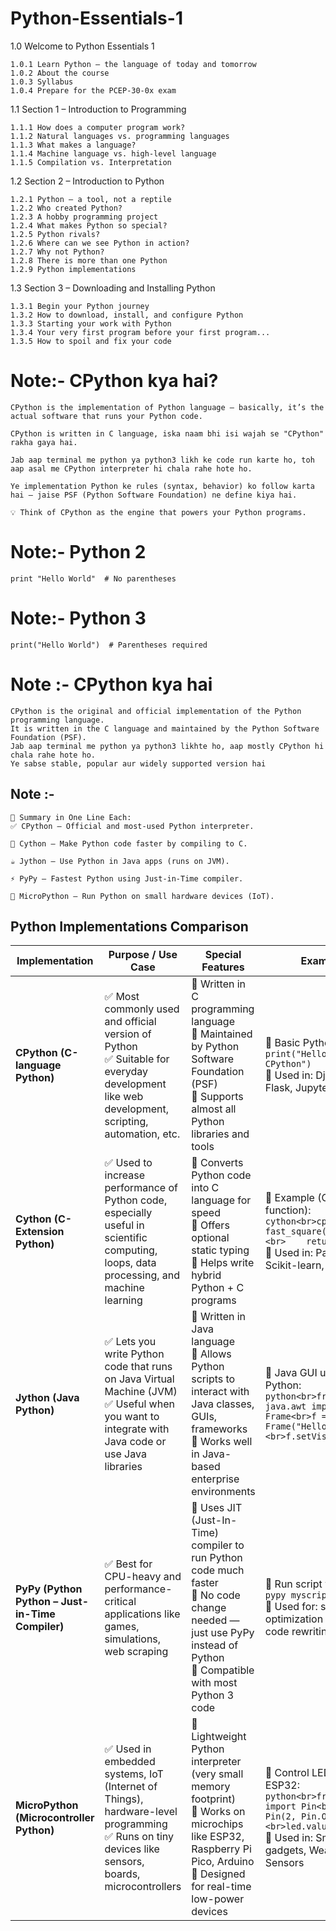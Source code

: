 # Python-Essentials-1






1.0 Welcome to Python Essentials 1
```
1.0.1 Learn Python – the language of today and tomorrow
1.0.2 About the course
1.0.3 Syllabus
1.0.4 Prepare for the PCEP-30-0x exam

```


1.1 Section 1 – Introduction to Programming

```
1.1.1 How does a computer program work?
1.1.2 Natural languages vs. programming languages
1.1.3 What makes a language?
1.1.4 Machine language vs. high-level language
1.1.5 Compilation vs. Interpretation
```


1.2 Section 2 – Introduction to Python
```
1.2.1 Python – a tool, not a reptile
1.2.2 Who created Python?
1.2.3 A hobby programming project
1.2.4 What makes Python so special?
1.2.5 Python rivals?
1.2.6 Where can we see Python in action?
1.2.7 Why not Python?
1.2.8 There is more than one Python
1.2.9 Python implementations
```

1.3 Section 3 – Downloading and Installing Python
```
1.3.1 Begin your Python journey
1.3.2 How to download, install, and configure Python
1.3.3 Starting your work with Python
1.3.4 Your very first program before your first program...
1.3.5 How to spoil and fix your code
```






# Note:- CPython kya hai?
 ```
CPython is the implementation of Python language — basically, it’s the actual software that runs your Python code.

CPython is written in C language, iska naam bhi isi wajah se "CPython" rakha gaya hai.

Jab aap terminal me python ya python3 likh ke code run karte ho, toh aap asal me CPython interpreter hi chala rahe hote ho.

Ye implementation Python ke rules (syntax, behavior) ko follow karta hai — jaise PSF (Python Software Foundation) ne define kiya hai.

💡 Think of CPython as the engine that powers your Python programs.
```


# Note:- Python 2
```
print "Hello World"  # No parentheses
```

# Note:- Python 3
```
print("Hello World")  # Parentheses required
```


# Note :- CPython kya hai
```
CPython is the original and official implementation of the Python programming language.
It is written in the C language and maintained by the Python Software Foundation (PSF).
Jab aap terminal me python ya python3 likhte ho, aap mostly CPython hi chala rahe hote ho.
Ye sabse stable, popular aur widely supported version hai
```



## Note :-
```
💬 Summary in One Line Each:
✅ CPython – Official and most-used Python interpreter.

🚀 Cython – Make Python code faster by compiling to C.

☕ Jython – Use Python in Java apps (runs on JVM).

⚡ PyPy – Fastest Python using Just-in-Time compiler.

🧩 MicroPython – Run Python on small hardware devices (IoT).
```





## Python Implementations Comparison

| **Implementation** | **Purpose / Use Case** | **Special Features** | **Example** |
|--------------------|------------------------|-----------------------|-------------|
| **CPython (C-language Python)** | ✅ Most commonly used and official version of Python<br>✅ Suitable for everyday development like web development, scripting, automation, etc. | 🔹 Written in C programming language<br>🔹 Maintained by Python Software Foundation (PSF)<br>🔹 Supports almost all Python libraries and tools | 📌 Basic Python usage:<br>`print("Hello from CPython")`<br>📌 Used in: Django, Flask, Jupyter, etc. |
| **Cython (C-Extension Python)** | ✅ Used to increase performance of Python code, especially useful in scientific computing, loops, data processing, and machine learning | 🔹 Converts Python code into C language for speed<br>🔹 Offers optional static typing<br>🔹 Helps write hybrid Python + C programs | 📌 Example (Cython function):<br>```cython<br>cpdef int fast_square(int x):<br>    return x * x```<br>📌 Used in: Pandas, Scikit-learn, NumPy |
| **Jython (Java Python)** | ✅ Lets you write Python code that runs on Java Virtual Machine (JVM)<br>✅ Useful when you want to integrate with Java code or use Java libraries | 🔹 Written in Java language<br>🔹 Allows Python scripts to interact with Java classes, GUIs, frameworks<br>🔹 Works well in Java-based enterprise environments | 📌 Java GUI using Python:<br>```python<br>from java.awt import Frame<br>f = Frame("Hello Jython")<br>f.setVisible(True)``` |
| **PyPy (Python Python – Just-in-Time Compiler)** | ✅ Best for CPU-heavy and performance-critical applications like games, simulations, web scraping | 🔹 Uses JIT (Just-In-Time) compiler to run Python code much faster<br>🔹 No code change needed — just use PyPy instead of Python<br>🔹 Compatible with most Python 3 code | 📌 Run script with PyPy:<br>`pypy myscript.py`<br>📌 Used for: speed optimization without code rewriting |
| **MicroPython (Microcontroller Python)** | ✅ Used in embedded systems, IoT (Internet of Things), hardware-level programming<br>✅ Runs on tiny devices like sensors, boards, microcontrollers | 🔹 Lightweight Python interpreter (very small memory footprint)<br>🔹 Works on microchips like ESP32, Raspberry Pi Pico, Arduino<br>🔹 Designed for real-time low-power devices | 📌 Control LED on ESP32:<br>```python<br>from machine import Pin<br>led = Pin(2, Pin.OUT)<br>led.value(1)```<br>📌 Used in: Smart home gadgets, Wearables, Sensors |














